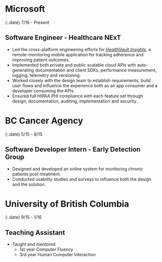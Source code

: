 # Microsoft

{:.date}
7/16 - Present

## Software Engineer - Healthcare NExT

- Led the cross-platform engineering efforts for [_HealthVault Insights_](https://www.healthvault.com/en-us/healthvault-insights/), a remote-monitoring mobile application for tracking adherence and improving patient outcomes.
- Implemented both private and public scalable cloud APIs with auto-generating documentation and client SDKs, performance measurement, logging, telemetry and versioning.
- Worked closely with the design team to establish requirements, build user flows and influence the experience both as an app consumer and a developer consuming the APIs.
- Ensured full _HIPAA PHI_ compliance with each feature set through design, documentation, auditing, implementation and security.

# BC Cancer Agency

{:.date}
5/15 - 9/15

## Software Developer Intern - Early Detection Group

- Designed and developed an online system for monitoring chronic patients post-treatment.
- Conducted usability studies and surveys to influence both the design and the solution.

# University of British Columbia

{:.date}
9/15 - 1/16

## Teaching Assistant

- Taught and mentored
  - 1st year Computer Fluency
  - 3rd year Human Computer Interaction